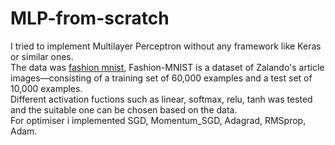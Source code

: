 # MLP-from-scratch
I tried to implement Multilayer Perceptron without any framework like Keras or similar ones. </br>
The data was [fashion mnist](https://www.kaggle.com/datasets/zalando-research/fashionmnist), Fashion-MNIST is a dataset of Zalando's article images—consisting of a training set of 60,000 examples and a test set of 10,000 examples.</br> 
Different activation fuctions such as linear, softmax, relu, tanh was tested and the suitable one can be chosen based on the data.</br>
For optimiser i implemented SGD, Momentum_SGD, Adagrad, RMSprop, Adam.
